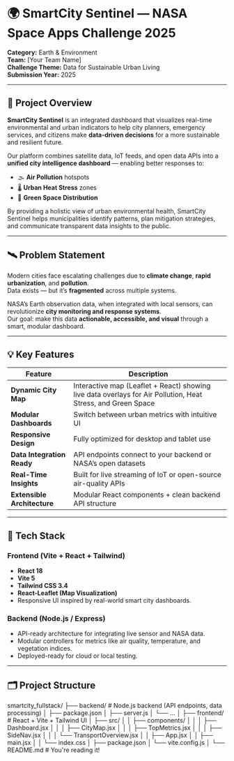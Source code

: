 # 🌍 SmartCity Sentinel — NASA Space Apps Challenge 2025

**Category:** Earth & Environment  
**Team:** [Your Team Name]  
**Challenge Theme:** Data for Sustainable Urban Living  
**Submission Year:** 2025  

---

## 🚀 Project Overview

**SmartCity Sentinel** is an integrated dashboard that visualizes real-time environmental and urban indicators to help city planners, emergency services, and citizens make **data-driven decisions** for a more sustainable and resilient future.

Our platform combines satellite data, IoT feeds, and open data APIs into a **unified city intelligence dashboard** — enabling better responses to:

- 🌫️ **Air Pollution** hotspots  
- 🌡️ **Urban Heat Stress** zones  
- 🌳 **Green Space Distribution**

By providing a holistic view of urban environmental health, SmartCity Sentinel helps municipalities identify patterns, plan mitigation strategies, and communicate transparent data insights to the public.

---

## 🛰️ Problem Statement

Modern cities face escalating challenges due to **climate change**, **rapid urbanization**, and **pollution**.  
Data exists — but it’s **fragmented** across multiple systems.

NASA’s Earth observation data, when integrated with local sensors, can revolutionize **city monitoring and response systems**.  
Our goal: make this data **actionable, accessible, and visual** through a smart, modular dashboard.

---

## 💡 Key Features

| Feature | Description |
|----------|-------------|
| **Dynamic City Map** | Interactive map (Leaflet + React) showing live data overlays for Air Pollution, Heat Stress, and Green Space |
| **Modular Dashboards** | Switch between urban metrics with intuitive UI |
| **Responsive Design** | Fully optimized for desktop and tablet use |
| **Data Integration Ready** | API endpoints connect to your backend or NASA’s open datasets |
| **Real-Time Insights** | Built for live streaming of IoT or open-source air-quality APIs |
| **Extensible Architecture** | Modular React components + clean backend API structure |

---

## 🧠 Tech Stack

### Frontend (Vite + React + Tailwind)
- **React 18**
- **Vite 5**
- **Tailwind CSS 3.4**
- **React-Leaflet (Map Visualization)**
- Responsive UI inspired by real-world smart city dashboards.

### Backend (Node.js / Express)
- API-ready architecture for integrating live sensor and NASA data.
- Modular controllers for metrics like air quality, temperature, and vegetation indices.
- Deployed-ready for cloud or local testing.

---

## 🗂️ Project Structure

smartcity_fullstack/
├── backend/ # Node.js backend (API endpoints, data processing)
│ ├── package.json
│ ├── server.js
│ └── ...
│
├── frontend/ # React + Vite + Tailwind UI
│ ├── src/
│ │ ├── components/
│ │ │ ├── Dashboard.jsx
│ │ │ ├── CityMap.jsx
│ │ │ ├── TopMetrics.jsx
│ │ │ ├── SideNav.jsx
│ │ │ └── TransportOverview.jsx
│ │ ├── App.jsx
│ │ ├── main.jsx
│ │ └── index.css
│ ├── package.json
│ └── vite.config.js
│
└── README.md # You're reading it!
